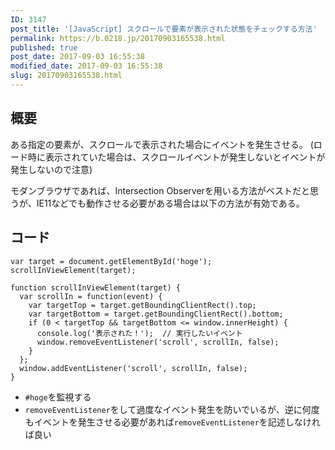 ```yaml
---
ID: 3147
post_title: '[JavaScript] スクロールで要素が表示された状態をチェックする方法'
permalink: https://b.0218.jp/20170903165538.html
published: true
post_date: 2017-09-03 16:55:38
modified_date: 2017-09-03 16:55:38
slug: 20170903165538.html
---
```

<h2>概要</h2>

ある指定の要素が、スクロールで表示された場合にイベントを発生させる。
(ロード時に表示されていた場合は、スクロールイベントが発生しないとイベントが発生しないので注意)

モダンブラウザであれば、Intersection Observerを用いる方法がベストだと思うが、IE11などでも動作させる必要がある場合は以下の方法が有効である。

<!--more-->

<h2>コード</h2>

<pre><code class="language-javascript">var target = document.getElementById('hoge');
scrollInViewElement(target);

function scrollInViewElement(target) {
  var scrollIn = function(event) {
    var targetTop = target.getBoundingClientRect().top;
    var targetBottom = target.getBoundingClientRect().bottom;
    if (0 &lt; targetTop &amp;&amp; targetBottom &lt;= window.innerHeight) {
      console.log('表示された！');  // 実行したいイベント
      window.removeEventListener('scroll', scrollIn, false);
    }
  };
  window.addEventListener('scroll', scrollIn, false);
}
</code></pre>

<ul>
<li><code>#hoge</code>を監視する</li>
<li><code>removeEventListener</code>をして過度なイベント発生を防いでいるが、逆に何度もイベントを発生させる必要があれば<code>removeEventListener</code>を記述しなければ良い</li>
</ul>